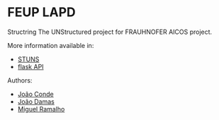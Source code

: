 # FEUP LAPD
Structring The UNStructured project for FRAUHNOFER AICOS project.

More information available in:

* [STUNS](stuns/)
* [flask API](api/)

Authors:
 * [João Conde](https://github.com/joao-conde/)
 * [João Damas](https://github.com/cyrilico)
 * [Miguel Ramalho](https://github.com/msramalho)
